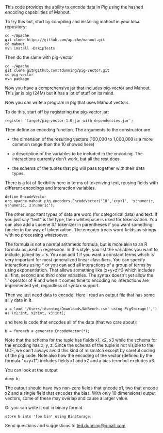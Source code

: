 This code provides the ability to encode data in Pig using the hashed encoding capabilities of Mahout.

To try this out, start by compiling and installing mahout in your local repository:

    cd ~/Apache
    git clone https://github.com/apache/mahout.git
    cd mahout
    mvn install -DskipTests

Then do the same with pig-vector

    cd ~/Apache
    git clone git@github.com:tdunning/pig-vector.git
    cd pig-vector
    mvn package

Now you have a comprehensive jar that includes pig-vector and Mahout.  This jar is big (24M) but it has a lot of stuff on its mind.

Now you can write a program in pig that uses Mahout vectors.

To do this, start off by registering the pig-vector jar:

    register 'target/pig-vector-1.0-jar-with-dependencies.jar';

Then define an encoding function.  The arguments to the constructor are 

- the dimension of the resulting vectors (100,000 to 1,000,000 is a more common range than the 10 showed here)

- a description of the variables to be included in the encoding.    The interactions currently don't work, but all the rest does.

- the schema of the tuples that pig will pass together with their data types.

There is a lot of flexibility here in terms of tokenizing text, reusing fields with different encodings and interaction variables.

    define EncodeVector org.apache.mahout.pig.encoders.EncodeVector('10','x+y+1', 'x:numeric, y:numeric, z:numeric');

The other important types of data are word (for categorical data) and text.  If you just say "text" is the type, then
whitespace is used for tokenization.  You can also add a Lucene 3.1 tokenizer in parentheses if you want something fancier
in the way of tokenization.  The encoder treats word fields as strings with no processing whatsoever.

The formula is not a normal arithmetic formula, but is more akin to an R formula as used in regression.  In this style,
you list the variables you want to include, joined by +'s.  You can add 1 if you want a constant terms which is very important
for most generalized linear classifiers.  You can specify interactions using * or you can add all interactions of a group
of terms by using exponentiation.  That allows something like (x+y+z)^3 which includes all first, second and third order
variables.  The syntax doesn't yet allow the ':' operator of R and when it comes time to encoding no interactions are implemented
yet, regardless of syntax support.

Then we just need data to encode.  Here I read an output file that has some silly data in it.

    a = load '/Users/tdunning/Downloads/NNBench.csv' using PigStorage(',') as (x1:int, x2:int, x3:int);

and here is code that encodes all of the data (that we care about):

    b = foreach a generate EncodeVector(*);

Note that the schema for the tuple has fields x1, x2, x3 while the schema for the encoding has x, y, z.
Since the schema of the tuple is not visible to the UDF, we can't always avoid this kind of mismatch except by careful
coding of the pig code.  Note also how the encoding of the vector (defined by the formula "x+y+1") includes fields x1
and x2 and a bias term but excludes x3.

You can look at the output

    dump b;         

The output should have two non-zero fields that encode x1, two that encode x2 and a single field that encodes the bias.
With only 10 dimensional output vectors, some of these may overlap and cause a larger value.

Or you can write it out in binary format

    store b into 'foo.bin' using BinStorage;

Send questions and suggestions to ted.dunning@gmail.com

